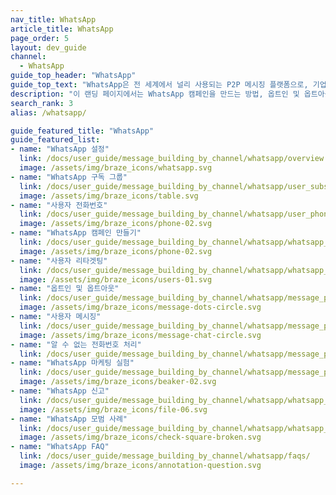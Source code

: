 ```yaml
---
nav_title: WhatsApp
article_title: WhatsApp
page_order: 5
layout: dev_guide
channel:
  - WhatsApp
guide_top_header: "WhatsApp"
guide_top_text: "WhatsApp은 전 세계에서 널리 사용되는 P2P 메시징 플랫폼으로, 기업용 대화 기반 메시징을 제공합니다. WhatsApp 메시징 채널은 WhatsApp 플랫폼에서 사용자와 고객에게 직접 다가갈 수 있는 방법을 제공합니다. <br><br>**왓츠앱 액세스는 일부 Braze 패키지에서만 사용할 수 있습니다. 시작하려면 계정 관리자 또는 고객 성공 관리자에게 문의하세요.**"
description: "이 랜딩 페이지에서는 WhatsApp 캠페인을 만드는 방법, 옵트인 및 옵트아웃, 빠른 답장, 보고 등 WhatsApp에 관한 모든 것을 확인할 수 있습니다."
search_rank: 3
alias: /whatsapp/

guide_featured_title: "WhatsApp"
guide_featured_list:
- name: "WhatsApp 설정"
  link: /docs/user_guide/message_building_by_channel/whatsapp/overview
  image: /assets/img/braze_icons/whatsapp.svg
- name: "WhatsApp 구독 그룹"
  link: /docs/user_guide/message_building_by_channel/whatsapp/user_subscription/
  image: /assets/img/braze_icons/table.svg
- name: "사용자 전화번호"
  link: /docs/user_guide/message_building_by_channel/whatsapp/user_phone_numbers/
  image: /assets/img/braze_icons/phone-02.svg
- name: "WhatsApp 캠페인 만들기"
  link: /docs/user_guide/message_building_by_channel/whatsapp/whatsapp_campaign/create/
  image: /assets/img/braze_icons/phone-02.svg
- name: "사용자 리타겟팅"
  link: /docs/user_guide/message_building_by_channel/whatsapp/whatsapp_campaign/user_retargeting/
  image: /assets/img/braze_icons/users-01.svg
- name: "옵트인 및 옵트아웃"
  link: /docs/user_guide/message_building_by_channel/whatsapp/message_processing/opt-ins_and_opt-outs/
  image: /assets/img/braze_icons/message-dots-circle.svg
- name: "사용자 메시징"
  link: /docs/user_guide/message_building_by_channel/whatsapp/message_processing/user_messages/
  image: /assets/img/braze_icons/message-chat-circle.svg
- name: "알 수 없는 전화번호 처리"
  link: /docs/user_guide/message_building_by_channel/whatsapp/message_processing/handling_unknown_numbers/
- name: "WhatsApp 마케팅 실험"
  link: /docs/user_guide/message_building_by_channel/whatsapp/message_processing/experiments/
  image: /assets/img/braze_icons/beaker-02.svg
- name: "WhatsApp 신고"
  link: /docs/user_guide/message_building_by_channel/whatsapp/whatsapp_campaign_analytics/
  image: /assets/img/braze_icons/file-06.svg
- name: "WhatsApp 모범 사례"
  link: /docs/user_guide/message_building_by_channel/whatsapp/whatsapp_best_practices/
  image: /assets/img/braze_icons/check-square-broken.svg
- name: "WhatsApp FAQ"
  link: /docs/user_guide/message_building_by_channel/whatsapp/faqs/
  image: /assets/img/braze_icons/annotation-question.svg

---
```

<br><br>
